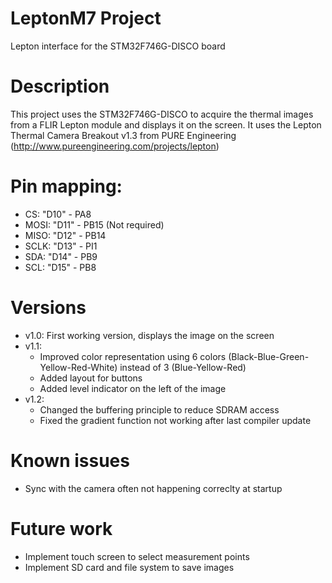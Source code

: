 # LeptonM7 Project

Lepton interface for the STM32F746G-DISCO board

# Description

This project uses the STM32F746G-DISCO to acquire the thermal images from a FLIR Lepton module and displays it on the screen.
It uses the Lepton Thermal Camera Breakout v1.3 from PURE Engineering (http://www.pureengineering.com/projects/lepton)

# Pin mapping:

- CS:	"D10" - PA8
- MOSI:	"D11" - PB15 (Not required)
- MISO:	"D12" - PB14
- SCLK:	"D13" - PI1
- SDA:	"D14" - PB9
- SCL:	"D15" - PB8

# Versions

- v1.0: First working version, displays the image on the screen
- v1.1:
	* Improved color representation using 6 colors (Black-Blue-Green-Yellow-Red-White) instead of 3 (Blue-Yellow-Red)
	* Added layout for buttons
	* Added level indicator on the left of the image
- v1.2:
	* Changed the buffering principle to reduce SDRAM access
	* Fixed the gradient function not working after last compiler update
	   
# Known issues

- Sync with the camera often not happening correclty at startup

# Future work

- Implement touch screen to select measurement points
- Implement SD card and file system to save images
